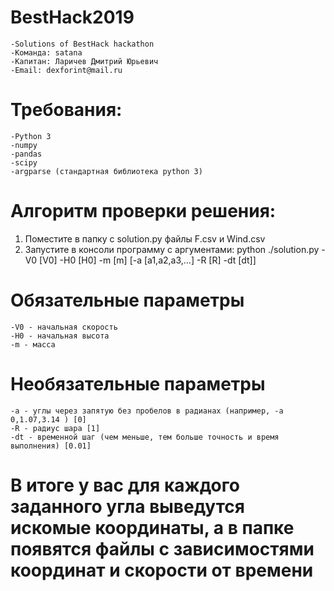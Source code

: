 # BestHack2019
    -Solutions of BestHack hackathon
    -Команда: satana
    -Капитан: Ларичев Дмитрий Юрьевич
    -Email: dexforint@mail.ru

# Требования:
    -Python 3
    -numpy
    -pandas
    -scipy
    -argparse (стандартная библиотека python 3)

# Алгоритм проверки решения:
1) Поместите в папку с solution.py файлы F.csv и Wind.csv
2) Запустите в консоли программу с аргументами:
  python ./solution.py -V0 [V0] -H0 [H0] -m [m] [-a [a1,a2,a3,...] -R [R] -dt [dt]]
  
  # Обязательные параметры
    -V0 - начальная скорость
    -H0 - начальная высота
    -m - масса
  
  # Необязательные параметры
    -a - углы через запятую без пробелов в радианах (например, -a 0,1.07,3.14 ) [0]
    -R - радиус шара [1]
    -dt - временной шаг (чем меньше, тем больше точность и время выполнения) [0.01]
  
# В итоге у вас для каждого заданного угла выведутся искомые координаты, а в папке появятся файлы с зависимостями координат и скорости от времени
